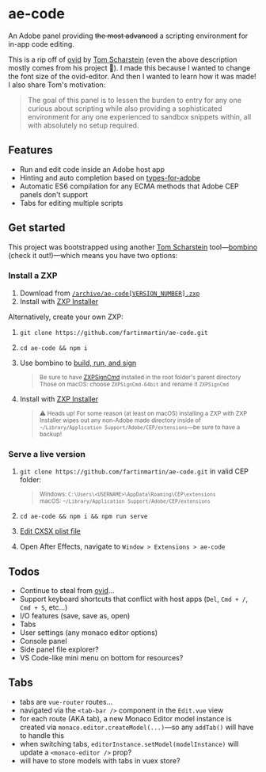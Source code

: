 # ae-code

An Adobe panel providing ~~the most advanced~~ a scripting environment for in-app code editing.

This is a rip off of [ovid](https://github.com/Inventsable/ovid-editor) by [Tom Scharstein](https://github.com/Inventsable) (even the above description mostly comes from his project 😬). I made this because I wanted to change the font size of the ovid-editor. And then I wanted to learn how it was made! I also share Tom's motivation:

> The goal of this panel is to lessen the burden to entry for any one curious about scripting while also providing a sophisticated environment for any one experienced to sandbox snippets within, all with absolutely no setup required.

## Features

- Run and edit code inside an Adobe host app
- Hinting and auto completion based on [types-for-adobe](https://github.com/pravdomil/types-for-adobe)
- Automatic ES6 compilation for any ECMA methods that Adobe CEP panels don't support
- Tabs for editing multiple scripts

## Get started

This project was bootstrapped using another [Tom Scharstein](https://github.com/Inventsable) tool—[bombino](https://github.com/Inventsable/bombino) (check it out!)—which means you have two options:

### Install a ZXP

1. Download from [`/archive/ae-code[VERSION_NUMBER].zxp`](https://github.com/fartinmartin/ae-code/tree/master/archive)
2. Install with [ZXP Installer](https://aescripts.com/learn/zxp-installer/)

Alternatively, create your own ZXP:

1. `git clone https://github.com/fartinmartin/ae-code.git`
2. `cd ae-code && npm i`
3. Use bombino to [build, run, and sign](https://github.com/Inventsable/bombino-commands#usage)

   > <sup>Be sure to have [ZXPSignCmd](https://github.com/Adobe-CEP/CEP-Resources/tree/master/ZXPSignCmd) installed in the root folder's parent directory<br/>Those on macOS: choose `ZXPSignCmd-64bit` and rename it `ZXPSignCmd`</sup>

4. Install with [ZXP Installer](https://aescripts.com/learn/zxp-installer/)

   > <sup>⚠️ Heads up! For some reason (at least on macOS) installing a ZXP with ZXP Installer wipes out any non-Adobe made directory inside of `~/Library⁩/Application Support/Adobe/⁨CEP⁩/extensions`—be sure to have a backup!</sup>

### Serve a live version

1. `git clone https://github.com/fartinmartin/ae-code.git` in valid CEP folder:

   > <sup>Windows: `C:\Users\<USERNAME>\AppData\Roaming\CEP\extensions` <br/>macOS: `~/Library⁩/Application Support/Adobe/⁨CEP⁩/extensions`</sup>

2. `cd ae-code && npm i && npm run serve`
3. [Edit CXSX plist file](https://github.com/Adobe-CEP/CEP-Resources/blob/master/CEP_10.x/Documentation/CEP%2010.0%20HTML%20Extension%20Cookbook.md#debugging-unsigned-extensions)
4. Open After Effects, navigate to `Window > Extensions > ae-code`

## Todos

- Continue to steal from [ovid](https://github.com/Inventsable/ovid-editor)...
- Support keyboard shortcuts that conflict with host apps (`Del`, `Cmd + /`, `Cmd + S`, etc...)
- I/O features (save, save as, open)
- Tabs
- User settings (any monaco editor options)
- Console panel
- Side panel file explorer?
- VS Code-like mini menu on bottom for resources?

## Tabs

- tabs are `vue-router` routes...
- navigated via the `<tab-bar />` component in the `Edit.vue` view
- for each route (AKA tab), a new Monaco Editor model instance is created via `monaco.editor.createModel(...)`—so any `addTab()` will have to handle this
- when switching tabs, `editorInstance.setModel(modelInstance)` will update a `<monaco-editor />` prop?
- will have to store models with tabs in vuex store?
